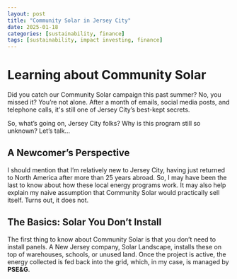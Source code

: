 ```yaml
---
layout: post
title: "Community Solar in Jersey City"
date: 2025-01-18
categories: [sustainability, finance]
tags: [sustainability, impact investing, finance]
---
```


# Learning about Community Solar

Did you catch our Community Solar campaign this past summer? No, you missed it? You’re not alone. After a month of emails, social media posts, and telephone calls, it's still one of Jersey City’s best-kept secrets. 

So, what’s going on, Jersey City folks? Why is this program still so unknown? Let’s talk…

## A Newcomer’s Perspective

I should mention that I’m relatively new to Jersey City, having just returned to North America after more than 25 years abroad. So, I may have been the last to know about how these local energy programs work. It may also help explain my naive assumption that Community Solar would practically sell itself. Turns out, it does not.

## The Basics: Solar You Don’t Install

The first thing to know about Community Solar is that you don’t need to install panels. A New Jersey company, Solar Landscape, installs these on top of warehouses, schools, or unused land. Once the project is active, the energy collected is fed back into the grid, which, in my case, is managed by **PSE&G**.



